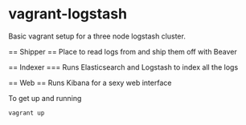 vagrant-logstash
================

Basic vagrant setup for a three node logstash cluster.

== Shipper ==
Place to read logs from and ship them off with Beaver

== Indexer ===
Runs Elasticsearch and Logstash to index all the logs

== Web ==
Runs Kibana for a sexy web interface


To get up and running

```sh
vagrant up
```
